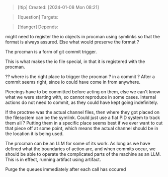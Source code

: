 
>[!tip] Created: [2024-01-08 Mon 08:21]

>[!question] Targets: 

>[!danger] Depends: 

might need to register the io objects in procman using symlinks so that the format is always assured.  Else what would preserve the format ?

The procman is a form of git commit trigger.

This is what makes the io file special, in that it is registered with the procman.

?? where is the right place to trigger the procman ?  in a commit ?
After a commit seems right, since io could have come in from anywhere.

Piercings have to be committed before acting on them, else we can't know what we were starting with, so cannot reproduce in some cases.
Internal actions do not need to commit, as they could have kept going indefinitely.

If the proctree was the actual channel files, then where they got placed on the filesystem can be the symlink.  Could just use a flat PID system to track them all ?
Putting them in a specific place seems best if we ever want to cut that piece off at some point, which means the actual channel should be in the location it is being used.

The procman can be an LLM for some of its work.  As long as we have defined what the boundaries of action are, and when commits occur, we should be able to operate the complicated parts of the machine as an LLM.  This is in effect, running artifact using artifact.

Purge the queues immediately after each call has occured